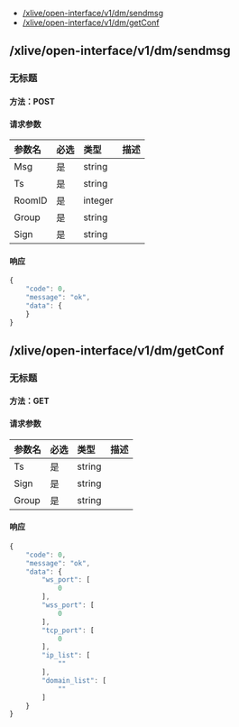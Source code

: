 <!-- package=live.openinterface.v1 -->
- [/xlive/open-interface/v1/dm/sendmsg](#xliveopen-interfacev1dmsendmsg) 
- [/xlive/open-interface/v1/dm/getConf](#xliveopen-interfacev1dmgetConf) 

## /xlive/open-interface/v1/dm/sendmsg
### 无标题

#### 方法：POST

#### 请求参数

|参数名|必选|类型|描述|
|:---|:---|:---|:---|
|Msg|是|string||
|Ts|是|string||
|RoomID|是|integer||
|Group|是|string||
|Sign|是|string||

#### 响应

```javascript
{
    "code": 0,
    "message": "ok",
    "data": {
    }
}
```


## /xlive/open-interface/v1/dm/getConf
### 无标题

#### 方法：GET

#### 请求参数

|参数名|必选|类型|描述|
|:---|:---|:---|:---|
|Ts|是|string||
|Sign|是|string||
|Group|是|string||

#### 响应

```javascript
{
    "code": 0,
    "message": "ok",
    "data": {
        "ws_port": [
            0
        ],
        "wss_port": [
            0
        ],
        "tcp_port": [
            0
        ],
        "ip_list": [
            ""
        ],
        "domain_list": [
            ""
        ]
    }
}
```

